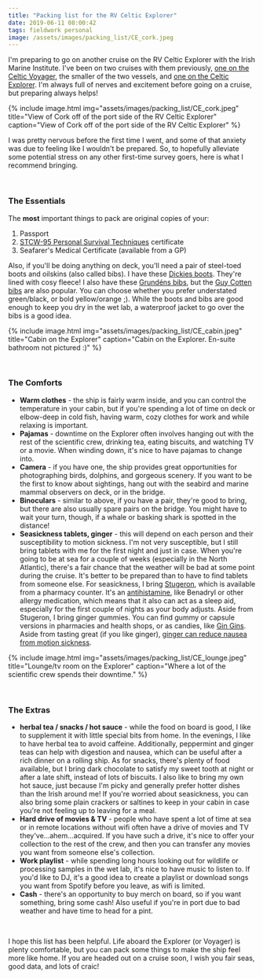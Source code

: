 ```yaml
---
title: "Packing list for the RV Celtic Explorer"
date: 2019-06-11 08:00:42
tags: fieldwork personal
image: /assets/images/packing_list/CE_cork.jpeg
---
```


I'm preparing to go on another cruise on the RV Celtic Explorer with the Irish Marine Institute. I've been on two cruises with them previously, [one on the Celtic Voyager][cv], the smaller of the two vessels, and [one on the Celtic Explorer][ce]. I'm always full of nerves and excitement before going on a cruise, but preparing always helps!

{% include image.html img="assets/images/packing_list/CE_cork.jpeg" title="View of Cork off of the port side of the RV Celtic Explorer" caption="View of Cork off of the port side of the RV Celtic Explorer" %}

I was pretty nervous before the first time I went, and some of that anxiety was due to feeling like I wouldn't be prepared. So, to hopefully alleviate some potential stress on any other first-time survey goers, here is what I recommend bringing.

<br>

### The Essentials
The **most** important things to pack are original copies of your:

1. Passport
2. [STCW-95 Personal Survival Techniques][pst] certificate
3. Seafarer's Medical Certificate (available from a GP)

Also, if you'll be doing anything on deck, you'll need a pair of steel-toed boots and oilskins (also called bibs). I have these [Dickies boots][boots]. They're lined with cosy fleece! I also have these [Grundéns bibs][bibs], but the [Guy Cotten bibs][guy] are also popular. You can choose whether you prefer understated green/black, or bold yellow/orange ;). While the boots and bibs are good enough to keep you dry in the wet lab, a waterproof jacket to go over the bibs is a good idea.

{% include image.html img="assets/images/packing_list/CE_cabin.jpeg" title="Cabin on the Explorer" caption="Cabin on the Explorer. En-suite bathroom not pictured :)" %}

<br>

### The Comforts
* **Warm clothes** - the ship is fairly warm inside, and you can control the temperature in your cabin, but if you're spending a lot of time on deck or elbow-deep in cold fish, having warm, cozy clothes for work and while relaxing is important.
* **Pajamas** - downtime on the Explorer often involves hanging out with the rest of the scientific crew, drinking tea, eating biscuits, and watching TV or a movie. When winding down, it's nice to have pajamas to change into.
* **Camera** - if you have one, the ship provides great opportunities for photographing birds, dolphins, and gorgeous scenery. If you want to be the first to know about sightings, hang out with the seabird and marine mammal observers on deck, or in the bridge.
* **Binoculars** - similar to above, if you have a pair, they're good to bring, but there are also usually spare pairs on the bridge. You might have to wait your turn, though, if a whale or basking shark is spotted in the distance!
* **Seasickness tablets, ginger** - this will depend on each person and their susceptibility to motion sickness. I'm not very susceptible, but I still bring tablets with me for the first night and just in case. When you're going to be at sea for a couple of weeks (especially in the North Atlantic), there's a fair chance that the weather will be bad at some point during the cruise. It's better to be prepared than to have to find tablets from someone else. For seasickness, I bring [Stugeron][stugeron], which is available from a pharmacy counter. It's an [antihistamine][antihist], like Benadryl or other allergy medication, which means that it also can act as a sleep aid, especially for the first couple of nights as your body adjusts. Aside from Stugeron, I bring ginger gummies. You can find gummy or capsule versions in pharmacies and health shops, or as candies, like [Gin Gins][gin]. Aside from tasting great (if you like ginger), [ginger can reduce nausea from motion sickness][ginger].


{% include image.html img="assets/images/packing_list/CE_lounge.jpeg" title="Lounge/tv room on the Explorer" caption="Where a lot of the scientific crew spends their downtime." %}

<br>

### The Extras
* **herbal tea / snacks / hot sauce** - while the food on board is good, I like to supplement it with little special bits from home. In the evenings, I like to have herbal tea to avoid caffeine. Additionally, peppermint and ginger teas can help with digestion and nausea, which can be useful after a rich dinner on a rolling ship. As for snacks, there's plenty of food available, but I bring dark chocolate to satisfy my sweet tooth at night or after a late shift, instead of lots of biscuits. I also like to bring my own hot sauce, just because I'm picky and generally prefer hotter dishes than the Irish around me! If you're worried about seasickness, you can also bring some plain crackers or saltines to keep in your cabin in case you're not feeling up to leaving for a meal.
* **Hard drive of movies & TV** - people who have spent a lot of time at sea or in remote locations without wifi often have a drive of movies and TV they've...ahem...acquired. If you have such a drive, it's nice to offer your collection to the rest of the crew, and then you can transfer any movies you want from someone else's collection.
* **Work playlist** - while spending long hours looking out for wildlife or processing samples in the wet lab, it's nice to have music to listen to. If you'd like to DJ, it's a good idea to create a playlist or download songs you want from Spotify before you leave, as wifi is limited.
* **Cash** - there's an opportunity to buy merch on board, so if you want something, bring some cash! Also useful if you're in port due to bad weather and have time to head for a pint.

<br>

I hope this list has been helpful. Life aboard the Explorer (or Voyager) is plenty comfortable, but you can pack some things to make the ship feel more like home. If you are headed out on a cruise soon, I wish you fair seas, good data, and lots of craic!



[cv]: https://sowasser.com/CV18012/
[ce]: https://sowasser.com/CSHAS2018/
[pst]: https://www.nmci.ie/short_courses/courseId/15/
[boots]: https://www.dickiesworkwear.com/ie/dickies-groundwater-safety-boot-fw13200
[bibs]: https://www.grundens.se/product/neptune-509-bib-pant/
[guy]: https://www.waterproofs.ie/guy-cotten-barossa-bib-braces-green/
[stugeron]: https://www.inishpharmacy.com/p/stugeron-15-mg-cinnarizine-tablets-15-pack/902884
[antihist]: https://www.webmd.com/allergies/antihistamines-for-allergies
[gin]: https://www.hollandandbarrett.ie/shop/product/gin-gins-original-chewy-ginger-candy-60015211
[ginger]: https://www.ncbi.nlm.nih.gov/pubmed/12576305
